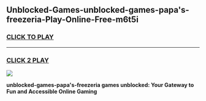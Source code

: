 
## Unblocked-Games-unblocked-games-papa's-freezeria-Play-Online-Free-m6t5i
<h3>
<a href="https://premium76.site?title=unblocked-games-papa's-freezeria&ref=26A">CLICK TO PLAY</a></h3>
<hr>

<h3>
<a href="https://premium76.site?title=unblocked-games-papa's-freezeria&ref=26A">CLICK 2 PLAY</a>
  
</h3>

<a href="https://premium76.site?title=unblocked-games-papa's-freezeria&ref=26A"><img src="https://clearcache.store/games.png"></a>


**unblocked-games-papa's-freezeria games unblocked: Your Gateway to Fun and Accessible Online Gaming**
